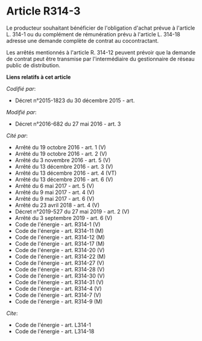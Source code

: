 # Article R314-3

Le producteur souhaitant bénéficier de l'obligation d'achat prévue à l'article L. 314-1 ou du complément de rémunération
prévu à l'article L. 314-18 adresse une demande complète de contrat au cocontractant. 

Les arrêtés mentionnés à l'article R. 314-12 peuvent prévoir que la demande de contrat peut être transmise par
l'intermédiaire du gestionnaire de réseau public de distribution.

**Liens relatifs à cet article**

_Codifié par_:

  - Décret n°2015-1823 du 30 décembre 2015 - art.

_Modifié par_:

  - Décret n°2016-682 du 27 mai 2016 - art. 3

_Cité par_:

  - Arrêté du 19 octobre 2016 - art. 1 (V)
  - Arrêté du 19 octobre 2016 - art. 2 (V)
  - Arrêté du 3 novembre 2016 - art. 5 (V)
  - Arrêté du 13 décembre 2016 - art. 3 (V)
  - Arrêté du 13 décembre 2016 - art. 4 (VT)
  - Arrêté du 13 décembre 2016 - art. 6 (V)
  - Arrêté du 6 mai 2017 - art. 5 (V)
  - Arrêté du 9 mai 2017 - art. 4 (V)
  - Arrêté du 9 mai 2017 - art. 6 (V)
  - Arrêté du 23 avril 2018 - art. 4 (V)
  - Décret n°2019-527 du 27 mai 2019 - art. 2 (V)
  - Arrêté du 3 septembre 2019 - art. 6 (V)
  - Code de l'énergie - art. R314-1 (V)
  - Code de l'énergie - art. R314-11 (M)
  - Code de l'énergie - art. R314-12 (M)
  - Code de l'énergie - art. R314-17 (M)
  - Code de l'énergie - art. R314-20 (V)
  - Code de l'énergie - art. R314-22 (M)
  - Code de l'énergie - art. R314-27 (V)
  - Code de l'énergie - art. R314-28 (V)
  - Code de l'énergie - art. R314-30 (V)
  - Code de l'énergie - art. R314-31 (V)
  - Code de l'énergie - art. R314-4 (V)
  - Code de l'énergie - art. R314-7 (V)
  - Code de l'énergie - art. R314-9 (M)

_Cite_:

  - Code de l'énergie - art. L314-1
  - Code de l'énergie - art. L314-18
